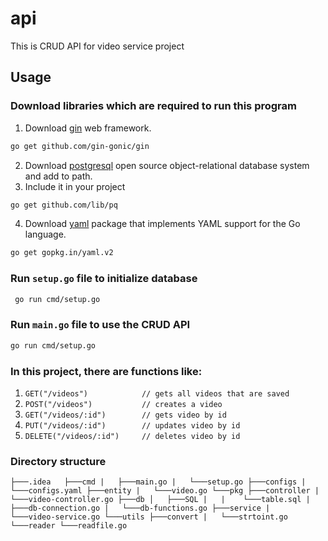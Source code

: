 # api
This is CRUD API for video service project
## Usage

### Download libraries which are required to run this program

1. Download [gin](github.com/gin-gonic/gin) web framework. 
```sh
go get github.com/gin-gonic/gin 
```
2. Download [postgresql](https://www.postgresql.org/download/) open source object-relational database system and add to path.
3. Include it in your project
```sh
go get github.com/lib/pq 
```
4. Download [yaml](gopkg.in/yaml.v2) package that implements YAML support for the Go language.
```sh
go get gopkg.in/yaml.v2
```

### Run `setup.go` file to initialize database
```sh
 go run cmd/setup.go
```

### Run `main.go` file to use the CRUD API
```sh
go run cmd/setup.go
```

### In this project, there are functions like:
 1. `GET("/videos")            // gets all videos that are saved`
 2. `POST("/videos")           // creates a video`
 3. `GET("/videos/:id")        // gets video by id`
 4. `PUT("/videos/:id")        // updates video by id`
 5. `DELETE("/videos/:id")     // deletes video by id`
 
 ### Directory structure
 
 `
├───.idea  
├───cmd
|   ├───main.go
|   └───setup.go
├───configs
|   └───configs.yaml
├───entity
|   └───video.go
└───pkg
    ├───controller
    |   └───video-controller.go
    ├───db
    │   ├───SQL
    |   |    └───table.sql
    |   ├───db-connection.go
    |   └───db-functions.go
    ├───service
    |   └───video-service.go
    └───utils
        ├───convert
        |   └───strtoint.go
        └───reader
            └───readfile.go
 `
